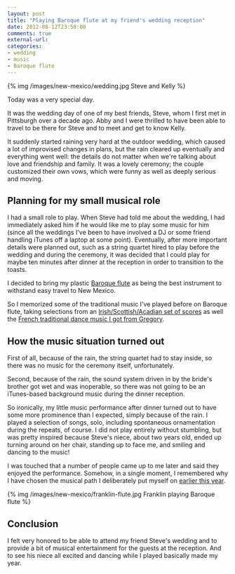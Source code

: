 ```yaml
---
layout: post
title: "Playing Baroque flute at my friend's wedding reception"
date: 2012-08-12T23:50:00
comments: true
external-url: 
categories: 
- wedding
- music
- Baroque flute
---
```

{% img /images/new-mexico/wedding.jpg Steve and Kelly %}

Today was a very special day.

It was the wedding day of one of my best friends, Steve, whom I first met in Pittsburgh over a decade ago. Abby and I were thrilled to have been able to travel to be there for Steve and to meet and get to know Kelly.

It suddenly started raining very hard at the outdoor wedding, which caused a lot of improvised changes in plans, but the rain cleared up eventually and everything went well: the details do not matter when we're talking about love and friendship and family. It was a lovely ceremony; the couple customized their own vows, which were funny as well as deeply serious and moving.

## Planning for my small musical role

I had a small role to play. When Steve had told me about the wedding, I had immediately asked him if he would like me to play some music for him (since all the weddings I've been to have involved a DJ or some friend handling iTunes off a laptop at some point). Eventually, after more important details were planned out, such as a string quartet hired to play before the wedding and during the ceremony, it was decided that I could play for maybe ten minutes after dinner at the reception in order to transition to the toasts.

I decided to bring my plastic [Baroque flute](/blog/categories/baroque-flute/) as being the best instrument to withstand easy travel to New Mexico.

So I memorized some of the traditional music I've played before on Baroque flute, taking selections from an [Irish/Scottish/Acadian set of scores](/blog/2012/04/21/my-first-time-in-a-public-music-jam-intense-fun-with-chris-norman-and-david-greenberg/) as well the [French traditional dance music I got from Gregory](/blog/2012/05/14/playing-french-music-for-first-time-and-dancing-blues-for-first-time/).

## How the music situation turned out

First of all, because of the rain, the string quartet had to stay inside, so there was no music for the ceremony itself, unfortunately.

Second, because of the rain, the sound system driven in by the bride's brother got wet and was inoperable, so there was not going to be an iTunes-based background music during the dinner reception.

So ironically, my little music performance after dinner turned out to have some more prominence than I expected, simply because of the rain. I played a selection of songs, solo, including spontaneous ornamentation during the repeats, of course. I did not play entirely without stumbling, but was pretty inspired because Steve's niece, about two years old, ended up turning around on her chair, standing up to face me, and smiling and dancing to the music!

I was touched that a number of people came up to me later and said they enjoyed the performance. Somehow, in a single moment, I remembered why I have chosen the musical path I deliberately put myself on [earlier this year](/blog/2012/03/12/quitting-the-cmu-all-university-orchestra-one-of-the-hardest-decisions-in-my-life/).

<!-- no photo of niece because of privacy -->

{% img /images/new-mexico/franklin-flute.jpg Franklin playing Baroque flute %}

## Conclusion

I felt very honored to be able to attend my friend Steve's wedding and to provide a bit of musical entertainment for the guests at the reception. And to see his niece all excited and dancing while I played basically made my year.
